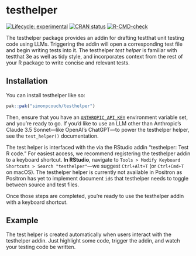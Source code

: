 
<!-- README.md is generated from README.Rmd. Please edit that file -->

# testhelper

<!-- badges: start -->

[![Lifecycle:
experimental](https://img.shields.io/badge/lifecycle-experimental-orange.svg)](https://lifecycle.r-lib.org/articles/stages.html#experimental)
[![CRAN
status](https://www.r-pkg.org/badges/version/testhelper)](https://CRAN.R-project.org/package=testhelper)
[![R-CMD-check](https://github.com/simonpcouch/testhelper/actions/workflows/R-CMD-check.yaml/badge.svg)](https://github.com/simonpcouch/testhelper/actions/workflows/R-CMD-check.yaml)
<!-- badges: end -->

The testhelper package provides an addin for drafting testthat unit
testing code using LLMs. Triggering the addin will open a corresponding
test file and begin writing tests into it. The testhelper *test helper* is
familiar with testthat 3e as well as tidy style, and incorporates
context from the rest of your R package to write concise and relevant
tests.

## Installation

You can install testhelper like so:

``` r
pak::pak("simonpcouch/testhelper")
```

Then, ensure that you have an
[`ANTHROPIC_API_KEY`](https://console.anthropic.com/) environment
variable set, and you’re ready to go. If you’d like to use an LLM other
than Anthropic’s Claude 3.5 Sonnet—like OpenAI’s ChatGPT—to power the
testhelper helper, see the `test_helper()` documentation.

The test helper is interfaced with the via the RStudio addin “testhelper:
Test R code.” For easiest access, we recommend registering the testhelper
addin to a keyboard shortcut. **In RStudio**, navigate to
`Tools > Modify Keyboard Shortcuts > Search "testhelper"`—we suggest
`Ctrl+Alt+T` (or `Ctrl+Cmd+T` on macOS). The testhelper helper is
currently not available in Positron as Positron has yet to implement
document `id`s that testhelper needs to toggle between source and test
files.

Once those steps are completed, you’re ready to use the testhelper addin
with a keyboard shortcut.

## Example

The test helper is created automatically when users interact with the
testhelper addin. Just highlight some code, trigger the addin, and watch
your testing code be written.
